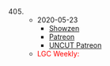 405. 
     * 2020-05-23
        * [Showzen]()
        * [Patreon]()
        * [UNCUT Patreon]()
     * <span style="color:red">LGC Weekly:</span> 
